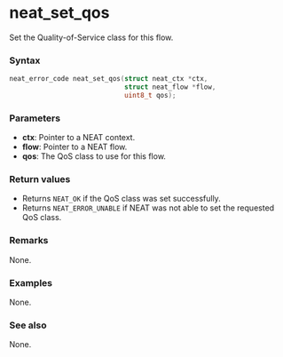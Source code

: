 # neat_set_qos

Set the Quality-of-Service class for this flow.

### Syntax

```c
neat_error_code neat_set_qos(struct neat_ctx *ctx,
                             struct neat_flow *flow,
                             uint8_t qos);
```

### Parameters

- **ctx**: Pointer to a NEAT context.
- **flow**: Pointer to a NEAT flow.
- **qos**: The QoS class to use for this flow.

### Return values

- Returns `NEAT_OK` if the QoS class was set successfully.
- Returns `NEAT_ERROR_UNABLE` if NEAT was not able to set the requested QoS class.

### Remarks

None.

### Examples

None.

### See also

None.
